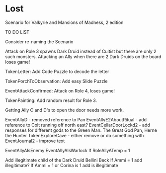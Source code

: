 # Lost
Scenario for Valkyrie and Mansions of Madness, 2 edition

TO DO LIST

Consider re-naming the Scenario

Attack on Role 3 spawns Dark Druid instead of Cultist but there are only 2 such monsters.  Attacking an Ally when there are 2 Dark Druids on the board loses game!

TokenLetter: Add Code Puzzle to decode the letter

TokenPorchToObservation: Add easy Slide Puzzle

EventAttackConfirmed: Attack on Role 4, loses game!

TokenPainting: Add random result for Role 3.

Getting Ally C and D's to open the door needs more work.

EventAllyD - removed reference to Pan
EventAllyE2AboutRitual - add reference to Colt running off north east?
EventCellarDoorLockd2 - add responses for different gods to the Green Man. The Great God Pan, Herne the Hunter
TokenExploreCave - either remove or do something with
EventJournal2 - improve text

EventAllyAIsEnemy
EventAllyAIsWarlock If RoleAllyATemp = 1

Add illegitimate child of the Dark Druid Bellini Beck
If Ammi = 1 add illegitimate?
If Ammi = 1 or Corina is 1 add is illegitimate
